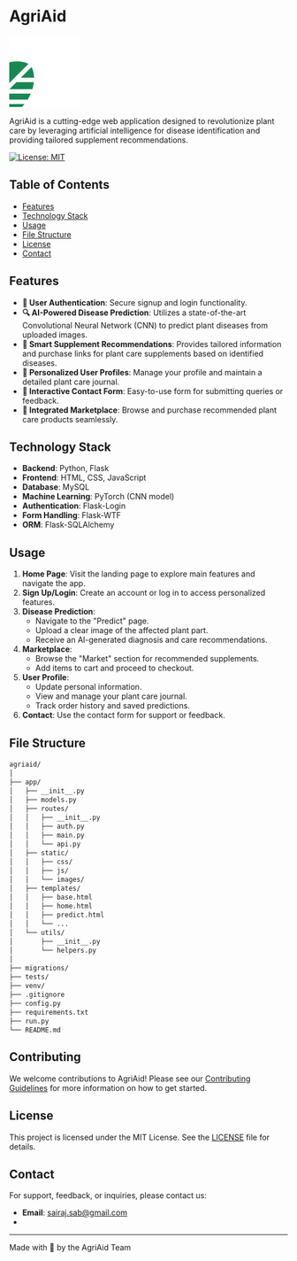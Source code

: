 # AgriAid

![AgriAid Logo](static/images/logo.svg)

AgriAid is a cutting-edge web application designed to revolutionize plant care by leveraging artificial intelligence for disease identification and providing tailored supplement recommendations.

[![License: MIT](https://img.shields.io/badge/License-MIT-yellow.svg)](https://opensource.org/licenses/MIT)

## Table of Contents

- [Features](#features)
- [Technology Stack](#technology-stack)
- [Usage](#usage)
- [File Structure](#file-structure)
- [License](#license)
- [Contact](#contact)

## Features

- **🔐 User Authentication**: Secure signup and login functionality.
- **🔍 AI-Powered Disease Prediction**: Utilizes a state-of-the-art Convolutional Neural Network (CNN) to predict plant diseases from uploaded images.
- **💊 Smart Supplement Recommendations**: Provides tailored information and purchase links for plant care supplements based on identified diseases.
- **👤 Personalized User Profiles**: Manage your profile and maintain a detailed plant care journal.
- **📝 Interactive Contact Form**: Easy-to-use form for submitting queries or feedback.
- **🛒 Integrated Marketplace**: Browse and purchase recommended plant care products seamlessly.

## Technology Stack

- **Backend**: Python, Flask
- **Frontend**: HTML, CSS, JavaScript
- **Database**: MySQL
- **Machine Learning**: PyTorch (CNN model)
- **Authentication**: Flask-Login
- **Form Handling**: Flask-WTF
- **ORM**: Flask-SQLAlchemy

## Usage

1. **Home Page**: Visit the landing page to explore main features and navigate the app.
2. **Sign Up/Login**: Create an account or log in to access personalized features.
3. **Disease Prediction**:
   - Navigate to the "Predict" page.
   - Upload a clear image of the affected plant part.
   - Receive an AI-generated diagnosis and care recommendations.
4. **Marketplace**:
   - Browse the "Market" section for recommended supplements.
   - Add items to cart and proceed to checkout.
5. **User Profile**:
   - Update personal information.
   - View and manage your plant care journal.
   - Track order history and saved predictions.
6. **Contact**: Use the contact form for support or feedback.

## File Structure

```
agriaid/
│
├── app/
│   ├── __init__.py
│   ├── models.py
│   ├── routes/
│   │   ├── __init__.py
│   │   ├── auth.py
│   │   ├── main.py
│   │   └── api.py
│   ├── static/
│   │   ├── css/
│   │   ├── js/
│   │   └── images/
│   ├── templates/
│   │   ├── base.html
│   │   ├── home.html
│   │   ├── predict.html
│   │   └── ...
│   └── utils/
│       ├── __init__.py
│       └── helpers.py
│
├── migrations/
├── tests/
├── venv/
├── .gitignore
├── config.py
├── requirements.txt
├── run.py
└── README.md
```

## Contributing

We welcome contributions to AgriAid! Please see our [Contributing Guidelines](CONTRIBUTING.md) for more information on how to get started.

## License

This project is licensed under the MIT License. See the [LICENSE](LICENSE) file for details.

## Contact

For support, feedback, or inquiries, please contact us:

- **Email**: sairaj.sab@gmail.com
- 
---

Made with 💚 by the AgriAid Team
